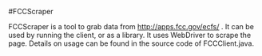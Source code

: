 #FCCScraper

FCCScraper is a tool to grab data from http://apps.fcc.gov/ecfs/ .  It can be used by running the client, or 
as a library.  It uses WebDriver to scrape the page.  Details on usage can be found in the source code of
FCCClient.java.
